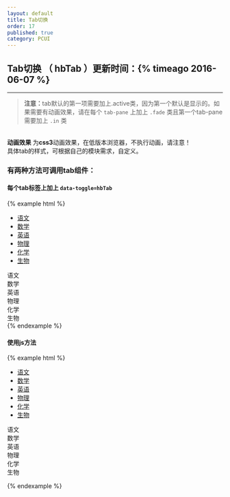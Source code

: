 ```yaml
---
layout: default
title: Tab切换
order: 17
published: true
category: PCUI
---
```


## Tab切换 <span class="text-small-title">（ hbTab ）</span><span class="pull-right small">更新时间：{% timeago 2016-06-07 %}</span>
----------

> <span class="text-danger"><b>注意：</b>tab默认的第一项需要加上.active类，因为第一个默认是显示的。如果需要有动画效果，请在每个 `tab-pane` 上加上 `.fade` 类且第一个tab-pane需要加上 `.in` 类
<br>
<b>动画效果</b> 为<b>css3</b>动画效果，在低版本浏览器，不执行动画，请注意！</span>
<br>
<span class="text-success">具体tab的样式，可根据自己的模块需求，自定义。</span>

### 有两种方法可调用tab组件：

#### 每个tab标签上加上 `data-toggle=hbTab`

{% example html %}
<!-- html示例 -->
<ul id="myTabs" class="hb-nav hb-nav-tabs">
    <li class="active"><a href="#tab1" data-toggle="hbTab">语文</a></li>
    <li><a href="#tab2" data-toggle="hbTab">数学</a></li>
    <li><a href="#tab3" data-toggle="hbTab">英语</a></li>
    <li><a href="#tab4" data-toggle="hbTab">物理</a></li>
    <li><a href="#tab5" data-toggle="hbTab">化学</a></li>
    <li><a href="#tab6" data-toggle="hbTab">生物</a></li>
</ul>
<div class="hb-tab-content hb-fn-clearfix">
    <div class="tab-pane tab-pane fade in active" id="tab1">语文</div>
    <div class="tab-pane fade" id="tab2">数学</div>
    <div class="tab-pane fade" id="tab3">英语</div>
    <div class="tab-pane fade" id="tab4">物理</div>
    <div class="tab-pane fade" id="tab5">化学</div>
    <div class="tab-pane fade" id="tab6">生物</div>
</div>
{% endexample %}

#### 使用js方法
{% example html %}
<!-- html示例 -->
<ul id="myJSTabs" class="hb-nav hb-nav-tabs">
    <li class="active"><a href="#tabjs1">语文</a></li>
    <li><a href="#tabjs2">数学</a></li>
    <li><a href="#tabjs3">英语</a></li>
    <li><a href="#tabjs4">物理</a></li>
    <li><a href="#tabjs5">化学</a></li>
    <li><a href="#tabjs6">生物</a></li>
</ul>
<div class="hb-tab-content hb-fn-clearfix">
    <div class="tab-pane tab-pane fade in active" id="tabjs1">语文</div>
    <div class="tab-pane fade" id="tabjs2">数学</div>
    <div class="tab-pane fade" id="tabjs3">英语</div>
    <div class="tab-pane fade" id="tabjs4">物理</div>
    <div class="tab-pane fade" id="tabjs5">化学</div>
    <div class="tab-pane fade" id="tabjs6">生物</div>
</div>

<!-- javascript示例 -->
<script>
// 仅作演示用
$('#myJSTabs a').click(function (e) {
  e.preventDefault();
  $(this).hbTab('show');
})
</script>
{% endexample %}
